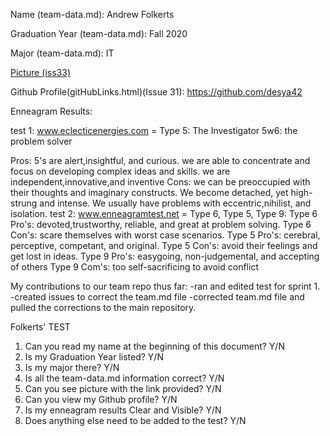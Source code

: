 Name (team-data.md): Andrew Folkerts

Graduation Year (team-data.md): Fall 2020

Major (team-data.md): IT

[Picture (iss33)](https://github.com/barrycumbie/una-capstone-devops/blob/master/images/20171212_095805%20-%20Andrew%20Folkerts.jpg)

Github Profile(gitHubLinks.html)(Issue 31): https://github.com/desya42

Enneagram Results: 

test 1: www.eclecticenergies.com =  Type 5: The Investigator 5w6: the problem solver

Pros: 5's are alert,insightful, and curious. we are able to concentrate and focus on developing complex ideas and skills. we are independent,innovative,and inventive
Cons: we can be preoccupied with their thoughts and imaginary constructs. We become detached, yet high-strung and intense. We usually have problems with eccentric,nihilist, and isolation.
test 2: www.enneagramtest.net = Type 6, Type 5, Type 9:
Type 6 Pro's: devoted,trustworthy, reliable, and great at problem solving.
Type 6 Con's: scare themselves with worst case scenarios.
Type 5 Pro's: cerebral, perceptive, competant, and original.
Type 5 Con's: avoid their feelings and get lost in ideas.
Type 9 Pro's: easygoing, non-judgemental, and accepting of others
Type 9 Com's: too self-sacrificing to avoid conflict

My contributions to our team repo thus far:
-ran and edited test for sprint 1.
-created issues to correct the team.md file
-corrected team.md file and pulled the corrections to the main repository.



Folkerts' TEST

1. Can you read my name at the beginning of this document? Y/N
2. Is my Graduation Year listed? Y/N
3. Is my major there? Y/N
4. Is all the team-data.md information correct? Y/N
5. Can you see picture with the link provided? Y/N
6. Can you view my Github profile? Y/N
7. Is my enneagram results Clear and Visible? Y/N
8. Does anything else need to be added to the test? Y/N
